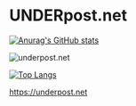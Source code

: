# UNDERpost.net


[![Anurag's GitHub stats](https://github-readme-stats.vercel.app/api?username=underpostnet&show_icons=true&theme=dark)](https://github.com/anuraghazra/github-readme-stats)


![underpost.net](https://underpost.net/underpost-social.jpg)


[![Top Langs](https://github-readme-stats.vercel.app/api/top-langs/?username=underpostnet&theme=dark&layout=compact)](https://github.com/anuraghazra/github-readme-stats)


https://underpost.net
